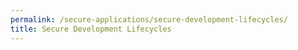 ```yaml
---
permalink: /secure-applications/secure-development-lifecycles/
title: Secure Development Lifecycles
---
```


